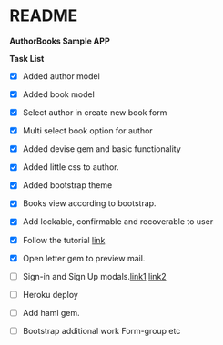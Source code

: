 # README

**AuthorBooks Sample APP**

**Task List**
- [x] Added author model
- [x] Added book model
- [x] Select author in create new book form
- [x] Multi select book option for author
- [x] Added devise gem and basic functionality
- [x] Added little css to author.
- [x] Added bootstrap theme
- [x] Books view according to bootstrap.
- [x] Add lockable, confirmable and recoverable to user
- [x] Follow the tutorial [link](https://www.sitepoint.com/devise-authentication-in-depth/)
- [x] Open letter gem to preview mail.
- [ ] Sign-in and Sign Up modals.[link1](https://strandcode.com/2013/08/23/embedding-devise-forms-in-twitter-bootstrap-modals/) [link2](https://medium.com/@twitting4fun/rails-4-ajax-login-using-devise-b279d90934af)
- [ ] Heroku deploy
- [ ] Add haml gem.
- [ ] Bootstrap additional work Form-group etc

